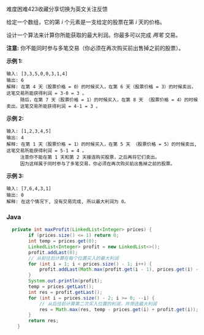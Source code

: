 难度困难423收藏分享切换为英文关注反馈

给定一个数组，它的第 *i* 个元素是一支给定的股票在第 *i* 天的价格。

设计一个算法来计算你所能获取的最大利润。你最多可以完成 *两笔* 交易。

**注意:** 你不能同时参与多笔交易（你必须在再次购买前出售掉之前的股票）。

**示例 1:**

```
输入: [3,3,5,0,0,3,1,4]
输出: 6
解释: 在第 4 天（股票价格 = 0）的时候买入，在第 6 天（股票价格 = 3）的时候卖出，这笔交易所能获得利润 = 3-0 = 3 。
     随后，在第 7 天（股票价格 = 1）的时候买入，在第 8 天 （股票价格 = 4）的时候卖出，这笔交易所能获得利润 = 4-1 = 3 。
```

**示例 2:**

```
输入: [1,2,3,4,5]
输出: 4
解释: 在第 1 天（股票价格 = 1）的时候买入，在第 5 天 （股票价格 = 5）的时候卖出, 这笔交易所能获得利润 = 5-1 = 4 。   
     注意你不能在第 1 天和第 2 天接连购买股票，之后再将它们卖出。   
     因为这样属于同时参与了多笔交易，你必须在再次购买前出售掉之前的股票。
```

**示例 3:**

```
输入: [7,6,4,3,1] 
输出: 0 
解释: 在这个情况下, 没有交易完成, 所以最大利润为 0。
```





### Java

```java
  private int maxProfit(LinkedList<Integer> prices) {
        if (prices.size() <= 1) return 0;
        int temp = prices.get(0);
        LinkedList<Integer> profit = new LinkedList<>();
        profit.addLast(0);
        // 从前往后计算在每个位置买入的最大利润
        for (int i = 1; i < prices.size() - 1; i++) {
            profit.addLast(Math.max(profit.get(i - 1), prices.get(i) - temp));
        }
        System.out.println(profit);
        temp = prices.getLast();
        int res = profit.getLast();
        for (int i = prices.size() - 2; i >= 0; --i) {
            // 从后往前计算第二次买入位置的利润，并筛选最大利润
            res = Math.max(res, temp - prices.get(i) + profit.get(i));
        }
        return res;
    }
```



